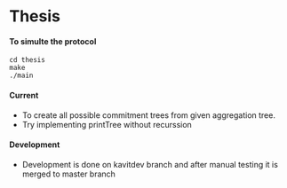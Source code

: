 Thesis
=====

#### To simulte the protocol 
```
cd thesis
make
./main
```
#### Current

* To create all possible commitment trees from given aggregation tree.
* Try implementing printTree without recurssion

#### Development

* Development is done on kavitdev branch and after manual testing it is merged to master branch